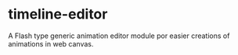 # timeline-editor
A Flash type generic animation editor module por easier creations of animations in web canvas.
